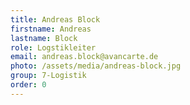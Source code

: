 ```yaml
---
title: Andreas Block
firstname: Andreas
lastname: Block
role: Logstikleiter
email: andreas.block@avancarte.de
photo: /assets/media/andreas-block.jpg
group: 7-Logistik
order: 0
---
```

